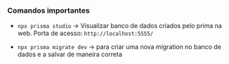 ### Comandos importantes

- ```npx prisma studio``` -> Visualizar banco de dados criados pelo prima na web. Porta de acesso: ```http://localhost:5555/```

- ```npx prisma migrate dev``` -> para criar uma nova migration no banco de dados e a salvar de maneira correta